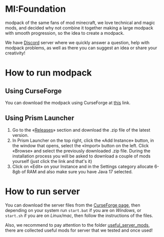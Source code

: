 # MI:Foundation
modpack of the same fans of mod minecraft, we love technical and magic mods, and decided why not combine it together making a large modpack with smooth progression, so the idea to create a modpack.

We have [Discord](https://discord.gg/5j7xVACvKB) server where we quickly answer a question, help with modpack problems, as well as there you can suggest an idea or share your creativity!

# How to run modpack

## Using CurseForge
You can download the modpack using CurseForge at [this](https://www.curseforge.com/minecraft/modpacks/mif) link.

## Using Prism Launcher

1. Go to the «[Releases](https://github.com/Kisuny/MI-Foundation/releases)» section and download the .zip file of the latest version.
2. In Prism Launcher on the top right, click the «Add Instance» button, in the window that opens, select the «Import» button on the left.  Click «Browse» and select the previously downloaded .zip file. During the installation process you will be asked to download a couple of mods yourself (just click the link and that's it)
3. Click on «Edit» on your Instance and in the Settings category allocate 6-8gb of RAM and also make sure you have Java 17 selected.

# How to run server
You can download the server files from the [CurseForge page](https://www.curseforge.com/minecraft/modpacks/mif), then depending on your system run `start.bat` if you are on *Windows*, or `start.sh` if you are on *Linux/mac*, then follow the instructions of the files.

Also, we recommend to pay attention to the folder [useful_server_mods](https://github.com/Kisuny/MI-Foundation/tree/main/useful_server_mods), there are collected useful mods for server that we tested and once used!
